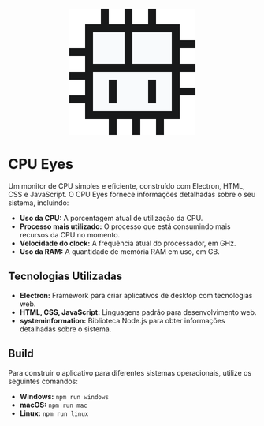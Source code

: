 <p align="center">
    <img width="256" height="256" src="./assets/cpu_eyes.png"/>
</p>

# CPU Eyes

Um monitor de CPU simples e eficiente, construído com Electron, HTML, CSS e JavaScript. O CPU Eyes fornece informações detalhadas sobre o seu sistema, incluindo:

- **Uso da CPU:** A porcentagem atual de utilização da CPU.
- **Processo mais utilizado:** O processo que está consumindo mais recursos da CPU no momento.
- **Velocidade do clock:** A frequência atual do processador, em GHz.
- **Uso da RAM:** A quantidade de memória RAM em uso, em GB.

## Tecnologias Utilizadas

- **Electron:** Framework para criar aplicativos de desktop com tecnologias web.
- **HTML, CSS, JavaScript:** Linguagens padrão para desenvolvimento web.
- **systeminformation:** Biblioteca Node.js para obter informações detalhadas sobre o sistema.

## Build

Para construir o aplicativo para diferentes sistemas operacionais, utilize os seguintes comandos:

- **Windows:** `npm run windows`
- **macOS:** `npm run mac`
- **Linux:** `npm run linux`
